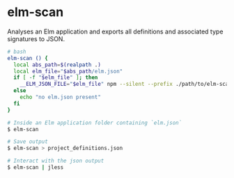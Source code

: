 # elm-scan

Analyses an Elm application and exports all definitions and associated type signatures to JSON.

```bash
# bash
elm-scan () {
  local abs_path=$(realpath .)
  local elm_file="$abs_path/elm.json"
  if [ -f "$elm_file" ]; then
    __ELM_JSON_FILE="$elm_file" npm --silent --prefix ./path/to/elm-scan run scan | jq .extracts.Extraction
  else
    echo "no elm.json present"
  fi
}
```

```bash
# Inside an Elm application folder containing `elm.json`
$ elm-scan

# Save output
$ elm-scan > project_definitions.json

# Interact with the json output
$ elm-scan | jless
```